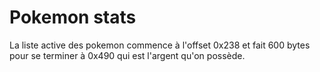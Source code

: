 # Pokemon stats

La liste active des pokemon commence à l'offset 0x238 et fait 600 bytes pour se terminer à 0x490 qui est l'argent qu'on possède.
